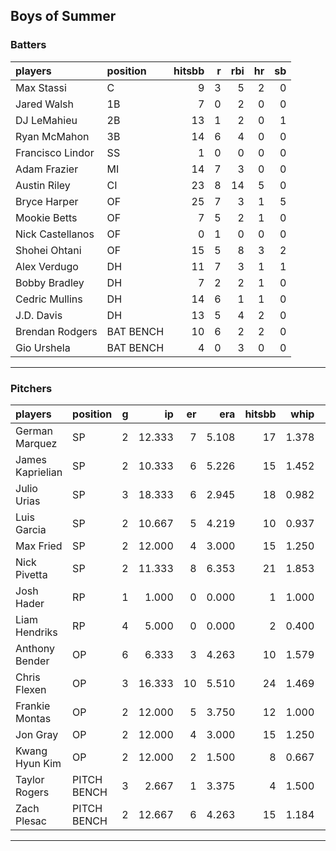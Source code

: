 ## Boys of Summer

### Batters

 
|players          |position  | hitsbb|  r| rbi| hr| sb| 
|:----------------|:---------|------:|--:|---:|--:|--:| 
|Max Stassi       |C         |      9|  3|   5|  2|  0| 
|Jared Walsh      |1B        |      7|  0|   2|  0|  0| 
|DJ LeMahieu      |2B        |     13|  1|   2|  0|  1| 
|Ryan McMahon     |3B        |     14|  6|   4|  0|  0| 
|Francisco Lindor |SS        |      1|  0|   0|  0|  0| 
|Adam Frazier     |MI        |     14|  7|   3|  0|  0| 
|Austin Riley     |CI        |     23|  8|  14|  5|  0| 
|Bryce Harper     |OF        |     25|  7|   3|  1|  5| 
|Mookie Betts     |OF        |      7|  5|   2|  1|  0| 
|Nick Castellanos |OF        |      0|  1|   0|  0|  0| 
|Shohei Ohtani    |OF        |     15|  5|   8|  3|  2| 
|Alex Verdugo     |DH        |     11|  7|   3|  1|  1| 
|Bobby Bradley    |DH        |      7|  2|   2|  1|  0| 
|Cedric Mullins   |DH        |     14|  6|   1|  1|  0| 
|J.D. Davis       |DH        |     13|  5|   4|  2|  0| 
|Brendan Rodgers  |BAT BENCH |     10|  6|   2|  2|  0| 
|Gio Urshela      |BAT BENCH |      4|  0|   3|  0|  0| 

* * *

### Pitchers

 
|players          |position    |  g|     ip| er|   era| hitsbb|  whip| so|  w| sv| 
|:----------------|:-----------|--:|------:|--:|-----:|------:|-----:|--:|--:|--:| 
|German Marquez   |SP          |  2| 12.333|  7| 5.108|     17| 1.378| 13|  0|  0| 
|James Kaprielian |SP          |  2| 10.333|  6| 5.226|     15| 1.452| 13|  1|  0| 
|Julio Urias      |SP          |  3| 18.333|  6| 2.945|     18| 0.982| 13|  1|  0| 
|Luis Garcia      |SP          |  2| 10.667|  5| 4.219|     10| 0.937| 17|  1|  0| 
|Max Fried        |SP          |  2| 12.000|  4| 3.000|     15| 1.250| 13|  1|  0| 
|Nick Pivetta     |SP          |  2| 11.333|  8| 6.353|     21| 1.853|  7|  1|  0| 
|Josh Hader       |RP          |  1|  1.000|  0| 0.000|      1| 1.000|  1|  0|  0| 
|Liam Hendriks    |RP          |  4|  5.000|  0| 0.000|      2| 0.400|  8|  0|  2| 
|Anthony Bender   |OP          |  6|  6.333|  3| 4.263|     10| 1.579|  6|  1|  0| 
|Chris Flexen     |OP          |  3| 16.333| 10| 5.510|     24| 1.469|  6|  1|  0| 
|Frankie Montas   |OP          |  2| 12.000|  5| 3.750|     12| 1.000| 17|  0|  0| 
|Jon Gray         |OP          |  2| 12.000|  4| 3.000|     15| 1.250| 11|  0|  0| 
|Kwang Hyun Kim   |OP          |  2| 12.000|  2| 1.500|      8| 0.667|  8|  2|  0| 
|Taylor Rogers    |PITCH BENCH |  3|  2.667|  1| 3.375|      4| 1.500|  5|  0|  1| 
|Zach Plesac      |PITCH BENCH |  2| 12.667|  6| 4.263|     15| 1.184|  6|  1|  0| 


* * *



